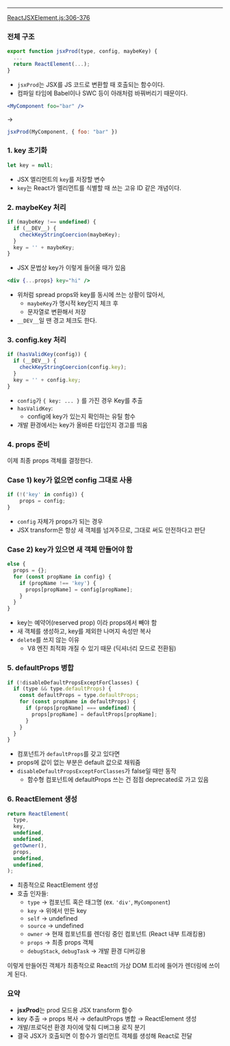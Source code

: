
---

[ReactJSXElement.js:306-376](https://vscode.dev/github/facebook/react/blob/v19.1.0/packages/react/src/jsx/ReactJSXElement.js#L306-L376)
### 전체 구조

```js
export function jsxProd(type, config, maybeKey) {
  ...
  return ReactElement(...);
}
```

- `jsxProd`는 JSX를 JS 코드로 변환할 때 호출되는 함수이다.
- 컴파일 타임에 Babel이나 SWC 등이 아래처럼 바꿔버리기 때문이다.

```jsx
<MyComponent foo="bar" />
```
->
```js
jsxProd(MyComponent, { foo: "bar" })
```

### 1. key 초기화

```js
let key = null;
```

- JSX 엘리먼트의 `key`를 저장할 변수
- `key`는 React가 엘리먼트를 식별할 때 쓰는 고유 ID 같은 개념이다.

### 2. maybeKey 처리

```js
if (maybeKey !== undefined) {
  if (__DEV__) {
    checkKeyStringCoercion(maybeKey);
  }
  key = '' + maybeKey;
}
```

- JSX 문법상 key가 이렇게 들어올 때가 있음

```jsx
<div {...props} key="hi" />
```

- 위처럼 spread props와 key를 동시에 쓰는 상황이 많아서,
	- `maybeKey`가 명시적 key인지 체크 후 
	- 문자열로 변환해서 저장
- `__DEV__`일 땐 경고 체크도 한다.

### 3. config.key 처리

```js
if (hasValidKey(config)) {
  if (__DEV__) {
    checkKeyStringCoercion(config.key);
  }
  key = '' + config.key;
}
```

- `config`가 `{ key: ... }` 를 가진 경우 Key를 추출
- `hasValidKey`:
	- config에 key가 있는지 확인하는 유틸 함수
- 개발 환경에서는 key가 올바른 타입인지 경고를 띄움

### 4. props 준비

이제 최종 props 객체를 결정한다.

### Case 1) key가 없으면 config 그대로 사용

```js
if (!('key' in config)) {
	props = config;
}
```

- `config` 자체가 props가 되는 경우
- JSX transform은 항상 새 객체를 넘겨주므로, 그대로 써도 안전하다고 판단

### Case 2) key가 있으면 새 객체 만들어야 함

```js
else {
  props = {};
  for (const propName in config) {
    if (propName !== 'key') {
      props[propName] = config[propName];
    }
  }
}
```

- key는 예약어(reserved prop) 이라 props에서 빼야 함
- 새 객체를 생성하고, key를 제외한 나머지 속성만 복사
- `delete`를 쓰지 않는 이유
	- V8 엔진 최적화 개질 수 있기 때문 (딕셔너리 모드로 전환됨)

### 5. defaultProps 병합

```js
if (!disableDefaultPropsExceptForClasses) {
  if (type && type.defaultProps) {
    const defaultProps = type.defaultProps;
    for (const propName in defaultProps) {
      if (props[propName] === undefined) {
        props[propName] = defaultProps[propName];
      }
    }
  }
}
```

- 컴포넌트가 `defaultProps`를 갖고 있다면
- props에 값이 없는 부분은 default 값으로 채워줌
- `disableDefaultPropsExceptForClasses`가 false일 때만 동작
	- 함수형 컴포넌트에 defaultProps 쓰는 건 점점 deprecated로 가고 있음

### 6. ReactElement 생성

```js
return ReactElement(
  type,
  key,
  undefined,
  undefined,
  getOwner(),
  props,
  undefined,
  undefined,
);
```

- 최종적으로 ReactElement 생성
- 호출 인자들:
	- `type` → 컴포넌트 혹은 태그명 (ex. `'div'`, `MyComponent`)
	- `key` → 위에서 만든 key
	- `self` → undefined
	- `source` → undefined
	- `owner` → 현재 컴포넌트를 렌더링 중인 컴포넌트 (React 내부 트래킹용)
	- `props` → 최종 props 객체
	- `debugStack`, `debugTask` → 개발 환경 디버깅용

이렇게 만들어진 객체가 최종적으로 React의 가상 DOM 트리에 들어가 렌더링에 쓰이게 된다.

### 요약

- **jsxProd**는 prod 모드용 JSX transform 함수    
- key 추출 → props 복사 → defaultProps 병합 → ReactElement 생성
- 개발/프로덕션 환경 차이에 맞춰 디버그용 로직 분기
- 결국 JSX가 호출되면 이 함수가 엘리먼트 객체를 생성해 React로 전달
